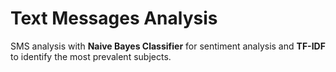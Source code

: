 # Text Messages Analysis
SMS analysis with  **Naive Bayes Classifier** for sentiment analysis and **TF-IDF** to identify the most prevalent subjects.
